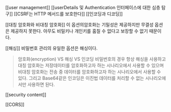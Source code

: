 [[user management]]
[[userDetails 및 Authentication 인터페이스에 대한 심층 탐구]]
[[CSRF는 HTTP 메서드를 보호한다]]
[[인코딩과 디코딩]]

[[대칭 암호화와 비대칭 암호화]]
이 옵션의암호화는 기밀성은 제공하지만 무결성 옵션은 제공하지 못한다.
아무도 비밀키나 개인키를 훔칠 수 없다고 보장할 수 없기 때문이다.

[[해싱]]
비밀번호 관리의 유일한 옵션은 해싱이다.

> 암호화(encryption) VS 해싱 VS 인코딩
> 비밀번호의 경우 항상 해싱을 사용하고
> 대칭 암호화는 저장데이터를 암호화하고자 하는 시나리오에서 사용할 수 있으며 비대칭 암호화는 전송 중 데이터를 암호화하고자 하는 시나리오에서 사용할 수 있다.
> 그리고 Base64같은 인코딩은 이진법 데이터를 처리할 수 없는 시나리오에서만 사용하면 된다.

[[security content]]

[[CORS]]
